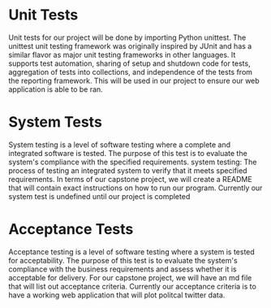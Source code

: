 # Unit Tests
Unit tests for our project will be done by importing Python unittest. The unittest unit testing framework was originally inspired by JUnit and has a similar flavor as major unit testing frameworks in other languages. It supports test automation, sharing of setup and shutdown code for tests, aggregation of tests into collections, and independence of the tests from the reporting framework. This will be used in our project to ensure our web application is able to be ran.

# System Tests
System testing is a level of software testing where a complete and integrated software is tested. The purpose of this test is to evaluate the system's compliance with the specified requirements. system testing: The process of testing an integrated system to verify that it meets specified requirements. In terms of our capstone project, we will create a README that will contain exact instructions on how to run our program. Currently our system test is undefined until our project is completed

# Acceptance Tests
Acceptance testing is a level of software testing where a system is tested for acceptability. The purpose of this test is to evaluate the system's compliance with the business requirements and assess whether it is acceptable for delivery. For our capstone project, we will have an md file that will list out acceptance criteria. Currently our acceptance criteria is to have a working web application that will plot politcal twitter data.
